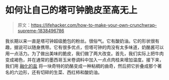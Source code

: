 # 如何让自己的塔可钟脆皮至高无上

> 原文：<https://lifehacker.com/how-to-make-your-own-crunchwrap-supreme-1838496786>

我长期以来一直是塔可钟超级脆包的粉丝。很俗气。它有酸奶油。它的形状很有趣，据说可以随身携带。它有很多优点，但塔可钟的肉没有太多味道，奶酪酱可以用一点活力。为了做出美味的脆皮，我们做了两大改变。首先，我们实际上把牛肉变成褐色，并在通常的墨西哥玉米卷调料中加入一点点肉桂来增加温度。接下来，我们用 [融化的盐](https://skillet.lifehacker.com/will-it-sous-vide-melty-cheese-sauce-from-any-cheese-1791944142) 将一块奇特的奶酪变成一种粘稠的曲奇，然后把它折叠成那个著名的六边形，还有切碎的生菜、西红柿和酸奶油。